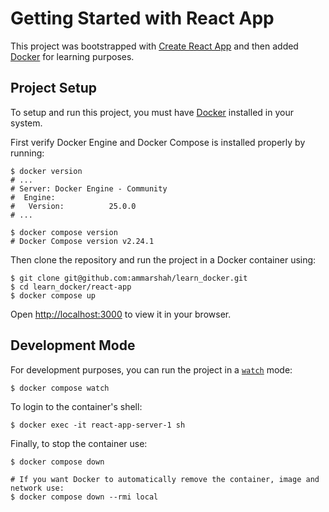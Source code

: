 # Getting Started with React App

This project was bootstrapped with [Create React App](https://github.com/facebook/create-react-app) and then added [Docker](https://www.docker.com) for learning purposes.

## Project Setup

To setup and run this project, you must have [Docker](https://www.docker.com/get-started/) installed in your system.

First verify Docker Engine and Docker Compose is installed properly by running:

```shell
$ docker version
# ...
# Server: Docker Engine - Community
#  Engine:
#   Version:          25.0.0
# ...

$ docker compose version
# Docker Compose version v2.24.1
```

Then clone the repository and run the project in a Docker container using:

```shell
$ git clone git@github.com:ammarshah/learn_docker.git
$ cd learn_docker/react-app
$ docker compose up
```

Open [http://localhost:3000](http://localhost:3000) to view it in your browser.

## Development Mode

For development purposes, you can run the project in a [`watch`](https://docs.docker.com/compose/file-watch/) mode:

```shell
$ docker compose watch
```

To login to the container's shell:

```shell
$ docker exec -it react-app-server-1 sh
```

Finally, to stop the container use:

```shell
$ docker compose down

# If you want Docker to automatically remove the container, image and network use:
$ docker compose down --rmi local
```
